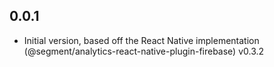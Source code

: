 ## 0.0.1

* Initial version, based off the React Native implementation (@segment/analytics-react-native-plugin-firebase) v0.3.2
